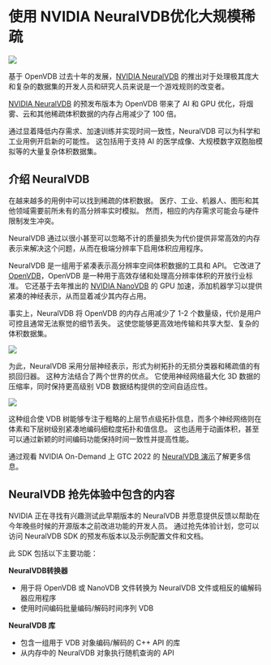 # 使用 NVIDIA NeuralVDB优化大规模稀疏

![](https://developer-blogs.nvidia.com/wp-content/uploads/2022/12/ship_breach_grading_neural_social_cut.gif)


基于 OpenVDB 过去十年的发展，[NVIDIA NeuralVDB](https://blogs.nvidia.com/blog/2022/08/09/neuralvdb-ai/) 的推出对于处理极其庞大和复杂的数据集的开发人员和研究人员来说是一个游戏规则的改变者。

[NVIDIA NeuralVDB](https://developer.nvidia.com/rendering-technologies/neuralvdb) 的预发布版本为 OpenVDB 带来了 AI 和 GPU 优化，将烟雾、云和其他稀疏体积数据的内存占用减少了 100 倍。

通过显着降低内存需求、加速训练并实现时间一致性，NeuralVDB 可以为科学和工业用例开启新的可能性。 这包括用于支持 AI 的医学成像、大规模数字双胞胎模拟等的大量复杂体积数据集。

## 介绍 NeuralVDB
在越来越多的用例中可以找到稀疏的体积数据。 医疗、工业、机器人、图形和其他领域需要前所未有的高分辨率实时模拟。 然而，相应的内存需求可能会与硬件限制发生冲突。

NeuralVDB 通过以很小甚至可以忽略不计的质量损失为代价提供非常高效的内存表示来解决这个问题，从而在极端分辨率下启用体积应用程序。

NeuralVDB 是一组用于紧凑表示高分辨率空间体积数据的工具和 API。 它改进了 [OpenVDB](https://www.openvdb.org/about/)，OpenVDB 是一种用于高效存储和处理高分辨率体积的开放行业标准。 它还基于去年推出的 [NVIDIA NanoVDB](https://developer.nvidia.com/nanovdb) 的 GPU 加速，添加机器学习以提供紧凑的神经表示，从而显着减少其内存占用。

事实上，NeuralVDB 将 OpenVDB 的内存占用减少了 1-2 个数量级，代价是用户可控且通常无法察觉的细节丢失。 这使您能够更高效地传输和共享大型、复杂的体积数据集。

![](https://developer-blogs.nvidia.com/wp-content/uploads/2022/12/ship_breach_still-768x432.png)


为此，NeuralVDB 采用分层神经表示，形式为树拓扑的无损分类器和稀疏值的有损回归器。 这种方法结合了两个世界的优点。 它使用神经网络最大化 3D 数据的压缩率，同时保持更高级别 VDB 数据结构提供的空间自适应性。

![](https://developer-blogs.nvidia.com/wp-content/uploads/2022/12/neuralvdb-vs-standardvdb-1024x596.png)


这种组合使 VDB 树能够专注于粗略的上层节点级拓扑信息，而多个神经网络则在体素和下层树级别紧凑地编码细粒度拓扑和值信息。 这也适用于动画体积，甚至可以通过新颖的时间编码功能保持时间一致性并提高性能。

通过观看 NVIDIA On-Demand 上 GTC 2022 的 [NeuralVDB 演示](https://www.nvidia.com/en-us/on-demand/session/gtcfall22-a41395/)了解更多信息。

## NeuralVDB 抢先体验中包含的内容
NVIDIA 正在寻找有兴趣测试此早期版本的 NeuralVDB 并愿意提供反馈以帮助在今年晚些时候的开源版本之前改进功能的开发人员。 通过抢先体验计划，您可以访问 NeuralVDB SDK 的预发布版本以及示例配置文件和文档。

此 SDK 包括以下主要功能：

**NeuralVDB转换器**

* 用于将 OpenVDB 或 NanoVDB 文件转换为 NeuralVDB 文件或相反的编解码器应用程序
* 使用时间编码批量编码/解码时间序列 VDB

**NeuralVDB 库**

* 包含一组用于 VDB 对象编码/解码的 C++ API 的库
* 从内存中的 NeuralVDB 对象执行随机查询的 API





















































